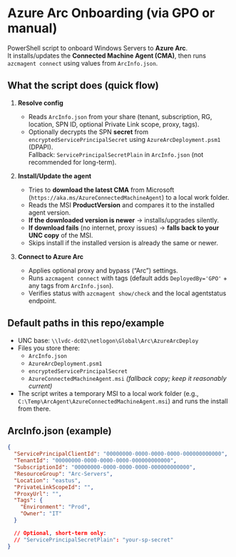 # Azure Arc Onboarding (via GPO or manual)

PowerShell script to onboard Windows Servers to **Azure Arc**.  
It installs/updates the **Connected Machine Agent (CMA)**, then runs `azcmagent connect` using values from `ArcInfo.json`.

## What the script does (quick flow)

1. **Resolve config**
   - Reads `ArcInfo.json` from your share (tenant, subscription, RG, location, SPN ID, optional Private Link scope, proxy, tags).
   - Optionally decrypts the SPN **secret** from `encryptedServicePrincipalSecret` using `AzureArcDeployment.psm1` (DPAPI).  
     Fallback: `ServicePrincipalSecretPlain` in `ArcInfo.json` (not recommended for long-term).

2. **Install/Update the agent**
   - Tries to **download the latest CMA** from Microsoft (`https://aka.ms/AzureConnectedMachineAgent`) to a local work folder.
   - Reads the MSI **ProductVersion** and compares it to the installed agent version.
   - **If the downloaded version is newer** → installs/upgrades silently.
   - **If download fails** (no internet, proxy issues) → **falls back to your UNC copy** of the MSI.
   - Skips install if the installed version is already the same or newer.

3. **Connect to Azure Arc**
   - Applies optional proxy and bypass (“Arc”) settings.
   - Runs `azcmagent connect` with tags (default adds `DeployedBy='GPO'` + any tags from `ArcInfo.json`).
   - Verifies status with `azcmagent show/check` and the local agentstatus endpoint.

## Default paths in this repo/example

- UNC base: `\\lvdc-dc02\netlogon\Global\Arc\AzureArcDeploy`
- Files you store there:
  - `ArcInfo.json`
  - `AzureArcDeployment.psm1`
  - `encryptedServicePrincipalSecret`
  - `AzureConnectedMachineAgent.msi` *(fallback copy; keep it reasonably current)*
- The script writes a temporary MSI to a local work folder (e.g., `C:\Temp\ArcAgent\AzureConnectedMachineAgent.msi`) and runs the install from there.

## ArcInfo.json (example)

```json
{
  "ServicePrincipalClientId": "00000000-0000-0000-0000-000000000000",
  "TenantId": "00000000-0000-0000-0000-000000000000",
  "SubscriptionId": "00000000-0000-0000-0000-000000000000",
  "ResourceGroup": "Arc-Servers",
  "Location": "eastus",
  "PrivateLinkScopeId": "",
  "ProxyUrl": "",
  "Tags": {
    "Environment": "Prod",
    "Owner": "IT"
  }

  // Optional, short-term only:
  // "ServicePrincipalSecretPlain": "your-sp-secret"
}
